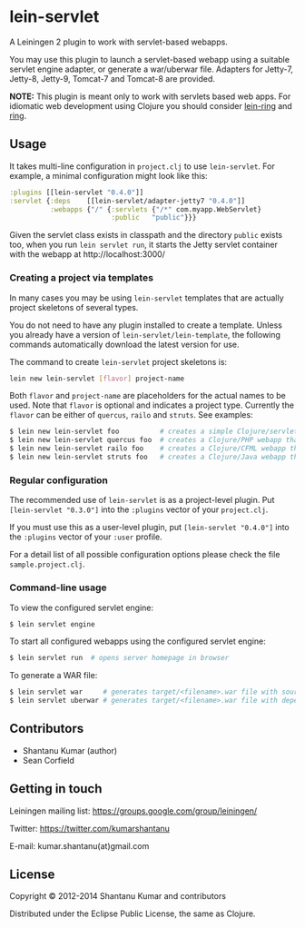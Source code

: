 # lein-servlet

A Leiningen 2 plugin to work with servlet-based webapps.

You may use this plugin to launch a servlet-based webapp using a suitable
servlet engine adapter, or generate a war/uberwar file. Adapters for
Jetty-7, Jetty-8, Jetty-9, Tomcat-7 and Tomcat-8 are provided.

**NOTE:** This plugin is meant only to work with servlets based web apps. For
idiomatic web development using Clojure you should consider
[lein-ring](https://github.com/weavejester/lein-ring)
and [ring](https://github.com/ring-clojure/ring).


## Usage

It takes multi-line configuration in `project.clj` to use `lein-servlet`. For
example, a minimal configuration might look like this:

```clojure
:plugins [[lein-servlet "0.4.0"]]
:servlet {:deps    [[lein-servlet/adapter-jetty7 "0.4.0"]]
          :webapps {"/" {:servlets {"/*" com.myapp.WebServlet}
                         :public   "public"}}}
```

Given the servlet class exists in classpath and the directory `public` exists
too, when you run `lein servlet run`, it starts the Jetty servlet container
with the webapp at http://localhost:3000/


### Creating a project via templates

In many cases you may be using `lein-servlet` templates that are actually
project skeletons of several types.

You do not need to have any plugin installed to create a template. Unless you
already have a version of `lein-servlet/lein-template`, the following commands
automatically download the latest version for use.

The command to create `lein-servlet` project skeletons is:

```bash
lein new lein-servlet [flavor] project-name
```

Both `flavor` and `project-name` are placeholders for the actual names to be
used. Note that `flavor` is optional and indicates a project type. Currently
the `flavor` can be either of `quercus`, `railo` and `struts`. See examples:

```bash
$ lein new lein-servlet foo          # creates a simple Clojure/servlet webapp
$ lein new lein-servlet quercus foo  # creates a Clojure/PHP webapp that uses Quercus
$ lein new lein-servlet railo foo    # creates a Clojure/CFML webapp that uses Railo
$ lein new lein-servlet struts foo   # creates a Clojure/Java webapp that uses Struts1
```


### Regular configuration

The recommended use of `lein-servlet` is as a project-level plugin. Put
`[lein-servlet "0.3.0"]` into the `:plugins` vector of your `project.clj`.

If you must use this as a user-level plugin, put `[lein-servlet "0.4.0"]`
into the `:plugins` vector of your `:user` profile.

For a detail list of all possible configuration options please check the file
`sample.project.clj`.


### Command-line usage

To view the configured servlet engine:

```bash
$ lein servlet engine
```

To start all configured webapps using the configured servlet engine:

```bash
$ lein servlet run  # opens server homepage in browser
```

To generate a WAR file:

```bash
$ lein servlet war     # generates target/<filename>.war file with sources only
$ lein servlet uberwar # generates target/<filename>.war file with dependencies
```


## Contributors

* Shantanu Kumar (author)
* Sean Corfield


## Getting in touch

Leiningen mailing list: https://groups.google.com/group/leiningen/

Twitter: https://twitter.com/kumarshantanu

E-mail: kumar.shantanu(at)gmail.com


## License

Copyright © 2012-2014 Shantanu Kumar and contributors

Distributed under the Eclipse Public License, the same as Clojure.
